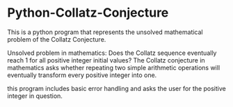 # Python-Collatz-Conjecture
This is a python program that represents the unsolved mathematical problem of the Collatz Conjecture.

Unsolved problem in mathematics: Does the Collatz sequence eventually reach 1 for all positive integer initial values? The Collatz conjecture in mathematics asks whether repeating two simple arithmetic operations will eventually transform every positive integer into one.

this program includes basic error handling and asks the user for the positive integer in question.
